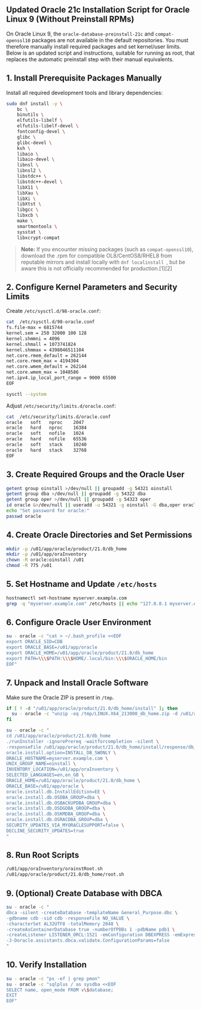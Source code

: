 ## Updated Oracle 21c Installation Script for Oracle Linux 9 (Without Preinstall RPMs)

On Oracle Linux 9, the `oracle-database-preinstall-21c` and `compat-openssl10` packages are not available in the default repositories. You must therefore manually install required packages and set kernel/user limits. Below is an updated script and instructions, suitable for running as root, that replaces the automatic preinstall step with their manual equivalents.

## 1. Install Prerequisite Packages Manually

Install all required development tools and library dependencies:

```bash
sudo dnf install -y \
    bc \
    binutils \
    elfutils-libelf \
    elfutils-libelf-devel \
    fontconfig-devel \
    glibc \
    glibc-devel \
    ksh \
    libaio \
    libaio-devel \
    libnsl \
    libnsl2 \
    libstdc++ \
    libstdc++-devel \
    libX11 \
    libXau \
    libXi \
    libXtst \
    libgcc \
    libxcb \
    make \
    smartmontools \
    sysstat \
    libxcrypt-compat
```

> **Note:** If you encounter missing packages (such as `compat-openssl10`), download the .rpm for compatible OL8/CentOS8/RHEL8 from reputable mirrors and install locally with `dnf localinstall `, but be aware this is not officially recommended for production.[1][2]

## 2. Configure Kernel Parameters and Security Limits

Create `/etc/sysctl.d/98-oracle.conf`:

```bash
cat  /etc/sysctl.d/98-oracle.conf
fs.file-max = 6815744
kernel.sem = 250 32000 100 128
kernel.shmmni = 4096
kernel.shmall = 1073741824
kernel.shmmax = 4398046511104
net.core.rmem_default = 262144
net.core.rmem_max = 4194304
net.core.wmem_default = 262144
net.core.wmem_max = 1048586
net.ipv4.ip_local_port_range = 9000 65500
EOF

sysctl --system
```

Adjust `/etc/security/limits.d/oracle.conf`:

```bash
cat  /etc/security/limits.d/oracle.conf
oracle   soft   nproc    2047
oracle   hard   nproc    16384
oracle   soft   nofile   1024
oracle   hard   nofile   65536
oracle   soft   stack    10240
oracle   hard   stack    32768
EOF
```

## 3. Create Required Groups and the Oracle User

```bash
getent group oinstall >/dev/null || groupadd -g 54321 oinstall
getent group dba >/dev/null || groupadd -g 54322 dba
getent group oper >/dev/null || groupadd -g 54323 oper
id oracle &>/dev/null || useradd -u 54321 -g oinstall -G dba,oper oracle
echo "Set password for oracle:"
passwd oracle
```

## 4. Create Oracle Directories and Set Permissions

```bash
mkdir -p /u01/app/oracle/product/21.0/db_home
mkdir -p /u01/app/oraInventory
chown -R oracle:oinstall /u01
chmod -R 775 /u01
```

## 5. Set Hostname and Update `/etc/hosts`

```bash
hostnamectl set-hostname myserver.example.com
grep -q "myserver.example.com" /etc/hosts || echo "127.0.0.1 myserver.example.com localhost" >> /etc/hosts
```

## 6. Configure Oracle User Environment

```bash
su - oracle -c "cat > ~/.bash_profile <<EOF
export ORACLE_SID=CDB
export ORACLE_BASE=/u01/app/oracle
export ORACLE_HOME=/u01/app/oracle/product/21.0/db_home
export PATH=\\\$PATH:\\\$HOME/.local/bin:\\\$ORACLE_HOME/bin
EOF"
```

## 7. Unpack and Install Oracle Software

Make sure the Oracle ZIP is present in `/tmp`.

```bash
if [ ! -d "/u01/app/oracle/product/21.0/db_home/install" ]; then
  su - oracle -c "unzip -oq /tmp/LINUX.X64_213000_db_home.zip -d /u01/app/oracle/product/21.0/db_home"
fi

su - oracle -c "
cd /u01/app/oracle/product/21.0/db_home
./runInstaller -ignorePrereq -waitforcompletion -silent \
-responseFile /u01/app/oracle/product/21.0/db_home/install/response/db_install.rsp \
oracle.install.option=INSTALL_DB_SWONLY \
ORACLE_HOSTNAME=myserver.example.com \
UNIX_GROUP_NAME=oinstall \
INVENTORY_LOCATION=/u01/app/oraInventory \
SELECTED_LANGUAGES=en,en_GB \
ORACLE_HOME=/u01/app/oracle/product/21.0/db_home \
ORACLE_BASE=/u01/app/oracle \
oracle.install.db.InstallEdition=EE \
oracle.install.db.OSDBA_GROUP=dba \
oracle.install.db.OSBACKUPDBA_GROUP=dba \
oracle.install.db.OSDGDBA_GROUP=dba \
oracle.install.db.OSKMDBA_GROUP=dba \
oracle.install.db.OSRACDBA_GROUP=dba \
SECURITY_UPDATES_VIA_MYORACLESUPPORT=false \
DECLINE_SECURITY_UPDATES=true
"
```

## 8. Run Root Scripts

```bash
/u01/app/oraInventory/orainstRoot.sh
/u01/app/oracle/product/21.0/db_home/root.sh
```

## 9. (Optional) Create Database with DBCA

```bash
su - oracle -c "
dbca -silent -createDatabase -templateName General_Purpose.dbc \
-gdbname cdb -sid cdb -responseFile NO_VALUE \
-characterSet AL32UTF8 -totalMemory 2048 \
-createAsContainerDatabase true -numberOfPDBs 1 -pdbName pdb1 \
-createListener LISTENER_ORCL:1521 -emConfiguration DBEXPRESS -emExpressPort 5500 \
-J-Doracle.assistants.dbca.validate.ConfigurationParams=false
"
```

## 10. Verify Installation

```bash
su - oracle -c "ps -ef | grep pmon"
su - oracle -c "sqlplus / as sysdba <<EOF
SELECT name, open_mode FROM v\$database;
EXIT
EOF"
```


